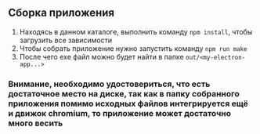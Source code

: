 ## Сборка приложения

1. Находясь в данном каталоге, выполнить команду `npm install`, чтобы загрузить все зависимости
2. Чтобы собрать приложение нужно запустить команду `npm run make`
3. После чего exe файл можно будет найти в папке `out/<my-electron-app...>`

### Внимание, необходимо удостовериться, что есть достаточное место на диске, так как в папку собранного приложения помимо исходных файлов интегрируется ещё и движок chromium, то приложение может достаточно много весить